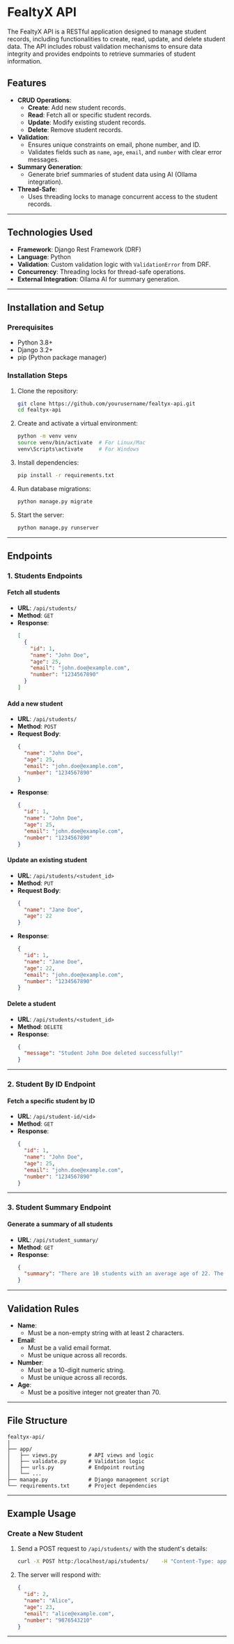 
# FealtyX API

The FealtyX API is a RESTful application designed to manage student records, including functionalities to create, read, update, and delete student data. The API includes robust validation mechanisms to ensure data integrity and provides endpoints to retrieve summaries of student information.

## Features
- **CRUD Operations**:
  - **Create**: Add new student records.
  - **Read**: Fetch all or specific student records.
  - **Update**: Modify existing student records.
  - **Delete**: Remove student records.
- **Validation**:
  - Ensures unique constraints on email, phone number, and ID.
  - Validates fields such as `name`, `age`, `email`, and `number` with clear error messages.
- **Summary Generation**:
  - Generate brief summaries of student data using AI (Ollama integration).
- **Thread-Safe**:
  - Uses threading locks to manage concurrent access to the student records.

---

## Technologies Used
- **Framework**: Django Rest Framework (DRF)
- **Language**: Python
- **Validation**: Custom validation logic with `ValidationError` from DRF.
- **Concurrency**: Threading locks for thread-safe operations.
- **External Integration**: Ollama AI for summary generation.

---

## Installation and Setup

### Prerequisites
- Python 3.8+
- Django 3.2+
- pip (Python package manager)

### Installation Steps
1. Clone the repository:
   ```bash
   git clone https://github.com/yourusername/fealtyx-api.git
   cd fealtyx-api
   ```

2. Create and activate a virtual environment:
   ```bash
   python -m venv venv
   source venv/bin/activate  # For Linux/Mac
   venv\Scripts\activate     # For Windows
   ```

3. Install dependencies:
   ```bash
   pip install -r requirements.txt
   ```

4. Run database migrations:
   ```bash
   python manage.py migrate
   ```

5. Start the server:
   ```bash
   python manage.py runserver
   ```

---

## Endpoints

### **1. Students Endpoints**
#### Fetch all students
- **URL**: `/api/students/`
- **Method**: `GET`
- **Response**:
  ```json
  [
    {
      "id": 1,
      "name": "John Doe",
      "age": 25,
      "email": "john.doe@example.com",
      "number": "1234567890"
    }
  ]
  ```

#### Add a new student
- **URL**: `/api/students/`
- **Method**: `POST`
- **Request Body**:
  ```json
  {
    "name": "John Doe",
    "age": 25,
    "email": "john.doe@example.com",
    "number": "1234567890"
  }
  ```
- **Response**:
  ```json
  {
    "id": 1,
    "name": "John Doe",
    "age": 25,
    "email": "john.doe@example.com",
    "number": "1234567890"
  }
  ```

#### Update an existing student
- **URL**: `/api/students/<student_id>`
- **Method**: `PUT`
- **Request Body**:
  ```json
  {
    "name": "Jane Doe",
    "age": 22
  }
  ```
- **Response**:
  ```json
  {
    "id": 1,
    "name": "Jane Doe",
    "age": 22,
    "email": "john.doe@example.com",
    "number": "1234567890"
  }
  ```

#### Delete a student
- **URL**: `/api/students/<student_id>`
- **Method**: `DELETE`
- **Response**:
  ```json
  {
    "message": "Student John Doe deleted successfully!"
  }
  ```

---

### **2. Student By ID Endpoint**
#### Fetch a specific student by ID
- **URL**: `/api/student-id/<id>`
- **Method**: `GET`
- **Response**:
  ```json
  {
    "id": 1,
    "name": "John Doe",
    "age": 25,
    "email": "john.doe@example.com",
    "number": "1234567890"
  }
  ```

---

### **3. Student Summary Endpoint**
#### Generate a summary of all students
- **URL**: `/api/student_summary/`
- **Method**: `GET`
- **Response**:
  ```json
  {
    "summary": "There are 10 students with an average age of 22. The most common names are John and Jane."
  }
  ```

---

## Validation Rules
- **Name**:
  - Must be a non-empty string with at least 2 characters.
- **Email**:
  - Must be a valid email format.
  - Must be unique across all records.
- **Number**:
  - Must be a 10-digit numeric string.
  - Must be unique across all records.
- **Age**:
  - Must be a positive integer not greater than 70.

---

## File Structure
```
fealtyx-api/
│
├── app/
│   ├── views.py          # API views and logic
│   ├── validate.py       # Validation logic
│   ├── urls.py           # Endpoint routing
│   └── ...
├── manage.py             # Django management script
└── requirements.txt      # Project dependencies
```

---

## Example Usage
### Create a New Student
1. Send a POST request to `/api/students/` with the student's details:
   ```bash
   curl -X POST http:/localhost/api/students/    -H "Content-Type: application/json"    -d '{"name": "Alice", "age": 23, "email": "alice@example.com", "number": "9876543210"}'
   ```

2. The server will respond with:
   ```json
   {
     "id": 2,
     "name": "Alice",
     "age": 23,
     "email": "alice@example.com",
     "number": "9876543210"
   }
   ```

---

